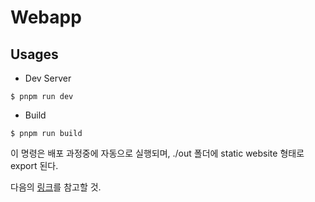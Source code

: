 # Webapp

## Usages
- Dev Server
```
$ pnpm run dev
```

- Build
```
$ pnpm run build  
```
이 명령은 배포 과정중에 자동으로 실행되며, ./out 폴더에 static website 형태로 export 된다.

다음의 [링크](https://nextjs.org/docs/pages/building-your-application/deploying/static-exports)를 참고할 것.
